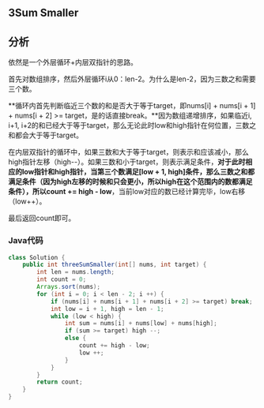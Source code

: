 ## 3Sum Smaller

## 分析

依然是一个外层循环+内层双指针的思路。

首先对数组排序，然后外层循环i从0：len-2。为什么是len-2，因为三数之和需要三个数。

**循环内首先判断临近三个数的和是否大于等于target，即nums[i] + nums[i + 1] + nums[i + 2] >= target，是的话直接break。**因为数组递增排序，如果临近i, i+1, i+2的和已经大于等于target，那么无论此时low和high指针在何位置，三数之和都会大于等于target。

在内层双指针的循环中，如果三数和大于等于target，则表示和应该减小，那么high指针左移（high--）。如果三数和小于target，则表示满足条件，**对于此时相应的low指针和high指针，当第三个数满足[low + 1, high]条件，那么三数之和都满足条件（因为high左移的时候和只会更小，所以high在这个范围内的数都满足条件），所以count += high - low**，当前low对应的数已经计算完毕，low右移（low++）。

最后返回count即可。

### Java代码

```java
class Solution {
    public int threeSumSmaller(int[] nums, int target) {
        int len = nums.length;
        int count = 0;
        Arrays.sort(nums);
        for (int i = 0; i < len - 2; i ++) {
            if (nums[i] + nums[i + 1] + nums[i + 2] >= target) break;
            int low = i + 1, high = len - 1;
            while (low < high) {
                int sum = nums[i] + nums[low] + nums[high];
                if (sum >= target) high --;
                else {
                    count += high - low;
                    low ++;
                }
            }
        }
        return count;
    }
}
```